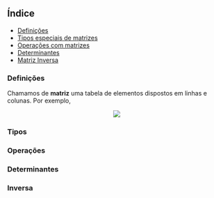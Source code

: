 ## Índice

- [Definições](#Definições)
- [Tipos especiais de matrizes](#Tipos)
- [Operações com matrizes](#Operações)
- [Determinantes](#Determinantes)
- [Matriz Inversa](#Inversa)

### Definições

Chamamos de **matriz** uma tabela de elementos dispostos em linhas e colunas. Por exemplo,

<p align="center"><img src="https://wikimedia.org/api/rest_v1/media/math/render/svg/6d0d1b28f9824f459991332e30550afd276c4963"></p>



### Tipos

### Operações

### Determinantes

### Inversa
